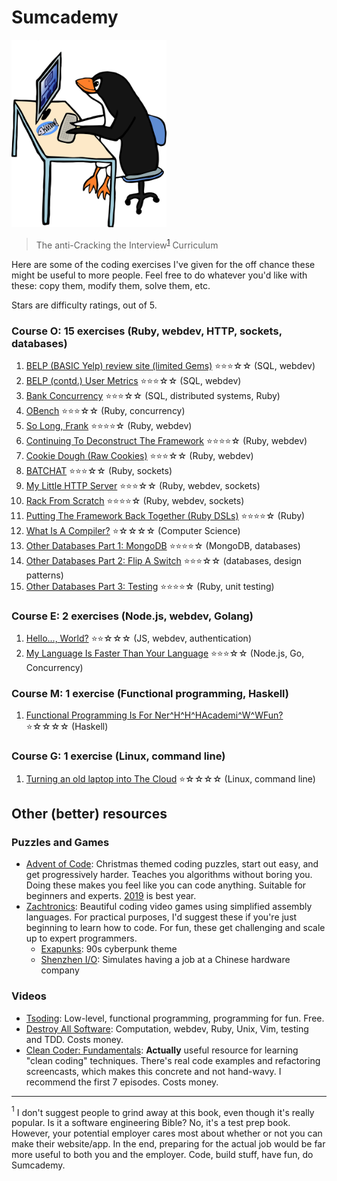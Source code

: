# Sumcademy

<img src="logo.png" height=300>

> The anti-Cracking the Interview<sup>[1](#cracking)</sup> Curriculum

Here are some of the coding exercises I've given for the off chance these
might be useful to more people. Feel free to do whatever you'd like with these: copy
them, modify them, solve them, etc.

Stars are difficulty ratings, out of 5.

### Course O: 15 exercises (Ruby, webdev, HTTP, sockets, databases)
1. [BELP (BASIC Yelp) review site (limited Gems)](./course_o/01-belp-(basic-yelp)-review-site-(limited-gems)-***••(webdev,sql))  ⭐⭐⭐☆☆ (SQL, webdev)
2. [BELP (contd.) User Metrics](./course_o/02-belp-(contd.)-user-metrics-***••(webdev,sql)) ⭐⭐⭐☆☆ (SQL, webdev)
3. [Bank Concurrency](./course_o/03-bank-concurrency-***••(distributed-systems,sql,ruby)) ⭐⭐⭐☆☆ (SQL, distributed systems, Ruby)
4. [OBench](./course_o/04-obench-***••(concurrency,ruby)) ⭐⭐⭐☆☆ (Ruby, concurrency)
5. [So Long, Frank](./course_o/05-so-long-frank-****•(ruby,webdev)) ⭐⭐⭐⭐☆ (Ruby, webdev)
6. [Continuing To Deconstruct The Framework](./course_o/06-continuing-to-deconstruct-the-framework-****•(ruby,webdev)) ⭐⭐⭐⭐☆ (Ruby, webdev)
7. [Cookie Dough (Raw Cookies)](./course_o/07-cookie-dough-(raw-cookies)-***••(ruby,webdev)) ⭐⭐⭐☆☆ (Ruby, webdev)
8. [BATCHAT](./course_o/08-batchat-***••(ruby,sockets)) ⭐⭐⭐☆☆ (Ruby, sockets)
9. [My Little HTTP Server](./course_o/09-my-little-http-server-***••(ruby,webdev,sockets)) ⭐⭐⭐☆☆ (Ruby, webdev, sockets)
10. [Rack From Scratch](./course_o/10-rack-from-scratch-****•(ruby,webdev,sockets)) ⭐⭐⭐⭐☆ (Ruby, webdev, sockets)
11. [Putting The Framework Back Together (Ruby DSLs)](./course_o/11-putting-the-framework-back-together-(ruby-dsls)-****•(ruby)) ⭐⭐⭐⭐☆ (Ruby)
12. [What Is A Compiler?](./course_o/12-what-is-a-compiler%3F-*••••(computer-science)) ⭐☆☆☆☆  (Computer Science)
13. [Other Databases Part 1: MongoDB](./course_o/13-other-databases-part-1-mongodb-****•(databases,mongodb)) ⭐⭐⭐⭐☆ (MongoDB, databases)
14. [Other Databases Part 2: Flip A Switch](./course_o/14-other-databases-part-2-flip-a-switch-***••(databases,design-patterns)) ⭐⭐⭐☆☆ (databases, design patterns)
15. [Other Databases Part 3: Testing](./course_o/15-other-databases-part-3-testing-****•(ruby,unit-testing)) ⭐⭐⭐⭐☆ (Ruby, unit testing)

### Course E: 2 exercises (Node.js, webdev, Golang)

1. [Hello..., World?](./course_e/01-hello...%2Cworld%3F-**•••(js%2Cwebdev%2Cauth)) ⭐⭐☆☆☆
   (JS, webdev, authentication)
2. [My Language Is Faster Than Your Language](./course_e/02-my-language-is-faster-than-your-language-***••(node.js%2Cgolang%2Cconcurrency))
   ⭐⭐⭐☆☆ (Node.js, Go, Concurrency)
### Course M: 1 exercise (Functional programming, Haskell)

1. [Functional Programming Is For Ner^H^H^HAcademi^W^WFun?](./course_m/01-functional-programming-is-for-ner%5Eh%5Eh%5Ehacademi%5Ew%5Ewfun%3F-*••••(haskell))
   ⭐☆☆☆☆ (Haskell)

### Course G: 1 exercise (Linux, command line)

1. [Turning an old laptop into The Cloud](./course_g/01-turning-an-old-laptop-into-the-cloud-*••••(linux%2Ccommand-line))
   ⭐☆☆☆☆ (Linux, command line)

## Other (better) resources
### Puzzles and Games
- [Advent of Code](https://adventofcode.com/): Christmas themed coding puzzles, start out easy, and get progressively harder. Teaches you algorithms without boring you. Doing these makes you feel like you can code anything. Suitable for beginners and experts. [2019](https://adventofcode.com/2019) is best year.
- [Zachtronics](https://zachtronics.com/): Beautiful coding video games using simplified assembly languages. For practical purposes, I'd suggest these if you're just beginning to learn how to code. For fun, these get challenging and scale up to expert programmers. 
  - [Exapunks](https://zachtronics.com/exapunks/): 90s cyberpunk theme
  - [Shenzhen I/O](https://zachtronics.com/shenzhen-io/): Simulates having a job at a Chinese hardware company
### Videos
- [Tsoding](https://youtube.com/tsoding): Low-level, functional programming, programming for fun. Free.
- [Destroy All Software](https://www.destroyallsoftware.com/): Computation, webdev, Ruby, Unix, Vim, testing and TDD. Costs money.
- [Clean Coder: Fundamentals](https://cleancoders.com/series/clean-code/fundamentals): **Actually** useful resource for learning "clean coding" techniques. There's real code examples and refactoring screencasts, which makes this concrete and not hand-wavy. I recommend the first 7 episodes. Costs money.

---

<a name="cracking"><sup>1</sup></a> I don't suggest people to grind away at this book, even though it's really popular. Is it a software engineering Bible? No, it's a test prep book. However, your potential employer cares most about
whether or not you can make their website/app. In the end, preparing for the actual job would be far more useful to both you and the employer. Code, build stuff, have fun, do Sumcademy.
